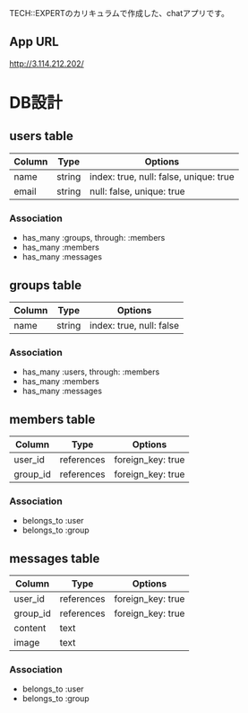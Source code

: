 TECH::EXPERTのカリキュラムで作成した、chatアプリです。
## App URL
  http://3.114.212.202/

# DB設計

## users table
|Column|Type|Options|
|------|----|-------|
|name|string|index: true, null: false, unique: true|
|email|string|null: false, unique: true|

### Association
- has_many :groups, through: :members
- has_many :members
- has_many :messages

## groups table
|Column|Type|Options|
|------|----|-------|
|name|string|index: true, null: false|

### Association
- has_many :users, through: :members
- has_many :members
- has_many :messages

## members table
|Column|Type|Options|
|------|----|-------|
|user_id|references|foreign_key: true|
|group_id|references|foreign_key: true|

### Association
- belongs_to :user
- belongs_to :group

## messages table
|Column|Type|Options|
|------|----|-------|
|user_id|references|foreign_key: true|
|group_id|references|foreign_key: true|
|content|text||
|image|text||

### Association
- belongs_to :user
- belongs_to :group
